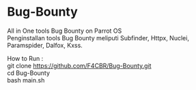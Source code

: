 # Bug-Bounty
All in One tools Bug Bounty on Parrot OS <br />
Penginstallan tools Bug Bounty meliputi Subfinder, Httpx, Nuclei, Paramspider, Dalfox, Kxss. <br />

How to Run : <br />
git clone https://github.com/F4CBR/Bug-Bounty.git <br />
cd Bug-Bounty <br />
bash main.sh <br />
